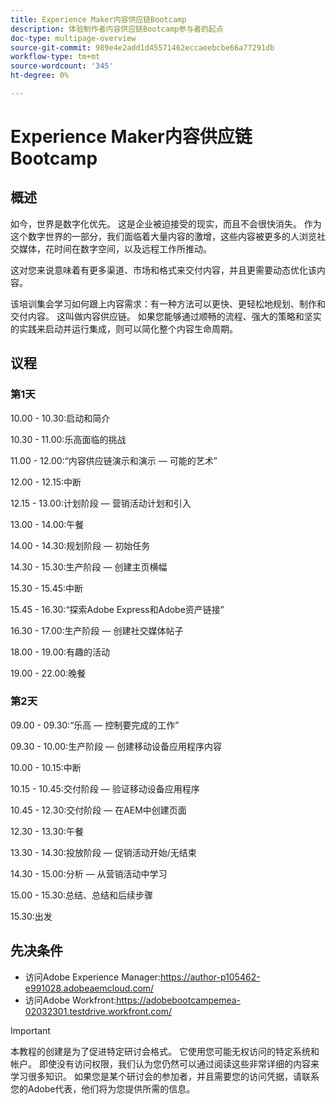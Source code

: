 ```yaml
---
title: Experience Maker内容供应链Bootcamp
description: 体验制作者内容供应链Bootcamp参与者的起点
doc-type: multipage-overview
source-git-commit: 989e4e2add1d45571462eccaeebcbe66a77291db
workflow-type: tm+mt
source-wordcount: '345'
ht-degree: 0%

---
```


# Experience Maker内容供应链Bootcamp

## 概述

如今，世界是数字化优先。 这是企业被迫接受的现实，而且不会很快消失。 作为这个数字世界的一部分，我们面临着大量内容的激增，这些内容被更多的人浏览社交媒体，花时间在数字空间，以及远程工作所推动。

这对您来说意味着有更多渠道、市场和格式来交付内容，并且更需要动态优化该内容。

该培训集会学习如何跟上内容需求：有一种方法可以更快、更轻松地规划、制作和交付内容。 这叫做内容供应链。 如果您能够通过顺畅的流程、强大的策略和坚实的实践来启动并运行集成，则可以简化整个内容生命周期。

## 议程

### 第1天

10.00 - 10.30:启动和简介

10.30 - 11.00:乐高面临的挑战

11.00 - 12.00:“内容供应链演示和演示 — 可能的艺术”

12.00 - 12.15:中断

12.15 - 13.00:计划阶段 — 营销活动计划和引入

13.00 - 14.00:午餐

14.00 - 14.30:规划阶段 — 初始任务

14.30 - 15.30:生产阶段 — 创建主页横幅

15.30 - 15.45:中断

15.45 - 16.30:“探索Adobe Express和Adobe资产链接”

16.30 - 17.00:生产阶段 — 创建社交媒体帖子

18.00 - 19.00:有趣的活动

19.00 - 22.00:晚餐


### 第2天

09.00 - 09.30:“乐高 — 控制要完成的工作”

09.30 - 10.00:生产阶段 — 创建移动设备应用程序内容

10.00 - 10.15:中断

10.15 - 10.45:交付阶段 — 验证移动设备应用程序

10.45 - 12.30:交付阶段 — 在AEM中创建页面

12.30 - 13.30:午餐

13.30 - 14.30:投放阶段 — 促销活动开始/无结束

14.30 - 15.00:分析 — 从营销活动中学习

15.00 - 15.30:总结、总结和后续步骤

15.30:出发

## 先决条件

- 访问Adobe Experience Manager:https://author-p105462-e991028.adobeaemcloud.com/
- 访问Adobe Workfront:https://adobebootcampemea-02032301.testdrive.workfront.com/


>[!IMPORTANT]
>
>本教程的创建是为了促进特定研讨会格式。 它使用您可能无权访问的特定系统和帐户。 即使没有访问权限，我们认为您仍然可以通过阅读这些非常详细的内容来学习很多知识。 如果您是某个研讨会的参加者，并且需要您的访问凭据，请联系您的Adobe代表，他们将为您提供所需的信息。

